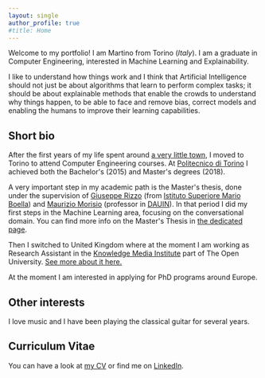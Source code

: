 ```yaml
---
layout: single
author_profile: true
#title: Home
---
```


Welcome to my portfolio! I am Martino from Torino (*Italy*).
I am a graduate in Computer Engineering, interested in Machine Learning and Explainability.

I like to understand how things work and I think that Artificial Intelligence should not just be about algorithms that learn to perform complex tasks; it should be about explainable methods that enable the crowds to understand why things happen, to be able to face and remove bias, correct models and enabling the humans to improve their learning capabilities.

## Short bio

After the first years of my life spent around [a very little town](https://en.wikipedia.org/wiki/Saluzzo), I moved to Torino to attend Computer Engineering courses. At [Politecnico di Torino](https://www.polito.it) I achieved both the Bachelor's (2015) and Master's degrees (2018).

A very important step in my academic path is the Master's thesis, done under the supervision of [Giuseppe Rizzo](http://giusepperizzo.github.io/) (from [Istituto Superiore Mario Boella](http://www.ismb.it/)) and [Maurizio Morisio](https://softeng.polito.it/morisio/) (professor in [DAUIN](http://www.dauin.polito.it/it/)). In that period I did my first steps in the Machine Learning area, focusing on the conversational domain. You can find more info on the Master's Thesis in [the dedicated page](/master).

Then I switched to United Kingdom where at the moment I am working as Research Assistant in the [Knowledge Media Institute](http://kmi.open.ac.uk/) part of The Open University. [See more about it here.](/kmi)

At the moment I am interested in applying for PhD programs around Europe.

## Other interests

I love music and I have been playing the classical guitar for several years.

## Curriculum Vitae

You can have a look at [my CV](/assets/docs/resume.pdf) or find me on [LinkedIn](https://www.linkedin.com/in/martinomensio/).